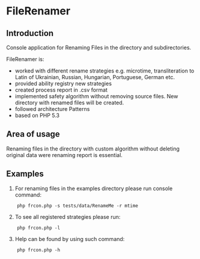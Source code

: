 FileRenamer
===========

Introduction
------------
Console application for Renaming Files in the directory and subdirectories.

FileRenamer is:
* worked with different rename strategies e.g. microtime, transliteration to Latin of Ukrainian, Russian, Hungarian, Portuguese, German etc.
* provided ability registry new strategies
* created process report in .csv format
* implemented safety algorithm without removing source files. New directory with renamed files will be created.
* followed architecture Patterns
* based on PHP 5.3

Area of usage
-------------
Renaming files in the directory with custom algorithm without deleting original data
were renaming report is essential.

Examples
--------
1. For renaming files in the examples directory please run console command:
```
    php frcon.php -s tests/data/RenameMe -r mtime 
```	
2. To see all registered strategies please run:
```
	php frcon.php -l
```
3. Help can be found by using such command:
```
	php frcon.php -h
```	
